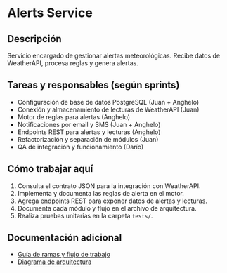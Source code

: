 # Alerts Service

## Descripción
Servicio encargado de gestionar alertas meteorológicas. Recibe datos de WeatherAPI, procesa reglas y genera alertas.

## Tareas y responsables (según sprints)
- Configuración de base de datos PostgreSQL (Juan + Anghelo)
- Conexión y almacenamiento de lecturas de WeatherAPI (Juan)
- Motor de reglas para alertas (Anghelo)
- Notificaciones por email y SMS (Juan + Anghelo)
- Endpoints REST para alertas y lecturas (Anghelo)
- Refactorización y separación de módulos (Juan)
- QA de integración y funcionamiento (Darío)

## Cómo trabajar aquí
1. Consulta el contrato JSON para la integración con WeatherAPI.
2. Implementa y documenta las reglas de alerta en el motor.
3. Agrega endpoints REST para exponer datos de alertas y lecturas.
4. Documenta cada módulo y flujo en el archivo de arquitectura.
5. Realiza pruebas unitarias en la carpeta `tests/`.

## Documentación adicional
- [Guía de ramas y flujo de trabajo](../../README.md)
- [Diagrama de arquitectura](../docs/arquitectura.md)
